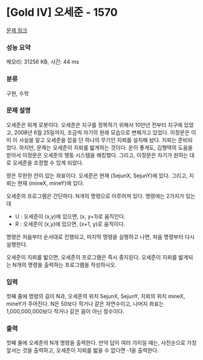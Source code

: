 # [Gold IV] 오세준 - 1570 

[문제 링크](https://www.acmicpc.net/problem/1570) 

### 성능 요약

메모리: 31256 KB, 시간: 44 ms

### 분류

구현, 수학

### 문제 설명

<p>오세준은 외계 로봇이다. 오세준은 지구를 정복하기 위해서 10만년 전부터 지구에 있었고, 2008년 6월 25일까지, 조금씩 자기의 원래 모습으로 변해가고 있었다. 이정문은 이미 이 사실을 알고 오세준을 잡을 단 하나의 무기인 지뢰를 설치해 놨다. 지뢰는 준비되었다. 하지만, 문제는 오세준이 지뢰를 밟게하는 것이다. 운이 좋게도, 김형택의 도움을 받아서 이정문은 오세준의 행동 시스템을 해킹했다. 그리고, 이정문은 자기가 원하는 대로 오세준을 조정할 수 있게 되었다.</p>

<p>땅은 무한한 칸이 있는 좌표이다. 오세준은 현재 (SejunX, SejunY)에 있다. 그리고, 지뢰는 현재 (mineX, mineY)에 있다.</p>

<p>오세준의 프로그램은 간단하다. N개의 명령으로 이루어져 있다. 명령에는 2가지가 있는데</p>

<ul>
	<li>U : 오세준이 (x,y)에 있으면, (x, y+1)로 움직인다.</li>
	<li>R : 오세준이 (x,y)에 있으면, (x+1, y)로 움직이다.</li>
</ul>

<p>명령은 처음부터 순서대로 진행되고, 마지막 명령을 실행하고 나면, 처음 명령부터 다시 실행한다.</p>

<p>오세준이 지뢰를 밟으면, 오세준의 프로그램은 즉시 중지된다. 오세준이 지뢰를 밟게되는 N개의 명령을 출력하는 프로그램을 작성하시오. </p>

### 입력 

 <p>첫째 줄에 명령의 길이 N과, 오세준의 위치 SejunX, SejunY, 지뢰의 위치 mineX, mineY가 주어진다. N은 50보다 작거나 같은 자연수이고, 나머지 좌표는 1,000,000,000보다 작거나 같은 음이 아닌 정수이다.</p>

### 출력 

 <p>첫째 줄에 오세준의 N개 명령을 출력한다. 만약 답이 여러 가지일 때는, 사전순으로 가장 앞서는 것을 출력하고, 오세준이 지뢰를 밟을 수 없다면 -1을 출력한다.</p>

